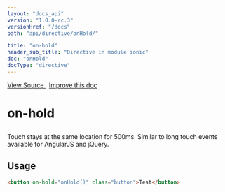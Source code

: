 ```yaml
---
layout: "docs_api"
version: "1.0.0-rc.3"
versionHref: "/docs"
path: "api/directive/onHold/"

title: "on-hold"
header_sub_title: "Directive in module ionic"
doc: "onHold"
docType: "directive"
---
```


<div class="improve-docs">
  <a href='https://github.com/driftyco/ionic-v1/blob/master/js/angular/directive/gesture.js#L8'>
    View Source
  </a>
  &nbsp;
  <a href='http://github.com/driftyco/ionic/edit/master/js/angular/directive/gesture.js#L8'>
    Improve this doc
  </a>
</div>




<h1 class="api-title">

  on-hold



</h1>





Touch stays at the same location for 500ms. Similar to long touch events available for AngularJS and jQuery.








  
<h2 id="usage">Usage</h2>
  
```html
<button on-hold="onHold()" class="button">Test</button>
```
  
  

  





